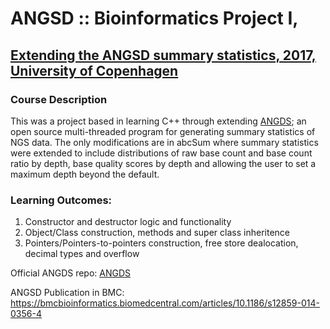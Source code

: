 # ANGSD :: Bioinformatics Project I,
## <u> Extending the ANGSD summary statistics, 2017, University of Copenhagen </u> 
### Course Description

This was a project based in learning C++ through extending [ANGDS](https://github.com/ANGSD/angsd); an open source multi-threaded program for generating summary statistics of NGS data. The only modifications are in abcSum where summary statistics were extended to include distributions of raw base count and base count ratio by depth, base quality scores by depth and allowing the user to set a maximum depth beyond the default.

### Learning Outcomes:
1. Constructor and destructor logic and functionality
2. Object/Class construction, methods and super class inheritence
3. Pointers/Pointers-to-pointers construction, free store dealocation, decimal types and overflow

Official ANGDS repo: [ANGDS](https://github.com/ANGSD/angsd)

ANGSD Publication in BMC: https://bmcbioinformatics.biomedcentral.com/articles/10.1186/s12859-014-0356-4
